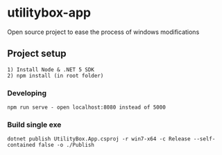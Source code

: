 # utilitybox-app
Open source project to ease the process of windows modifications

## Project setup
```
1) Install Node & .NET 5 SDK
2) npm install (in root folder)
```

### Developing
```
npm run serve - open localhost:8080 instead of 5000
```

### Build single exe
```
dotnet publish UtilityBox.App.csproj -r win7-x64 -c Release --self-contained false -o ./Publish
```
